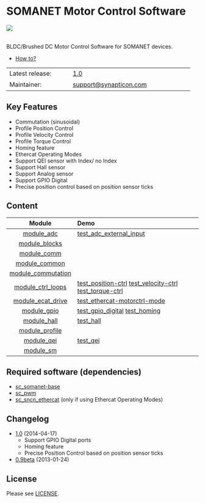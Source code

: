 SOMANET Motor Control Software 
===============
<a href="https://github.com/synapticon/sc_sncn_motorcontrol/blob/master/SYNAPTICON.md">
<img align="left" src="https://s3-eu-west-1.amazonaws.com/synapticon-resources/images/logos/synapticon_fullname_blackoverwhite_280x48.png"/>
</a>
<br/>
<br/>

BLDC/Brushed DC Motor Control Software for SOMANET devices.

* [How to?](https://github.com/synapticon/sc_sncn_motorcontrol/tree/master/howto)

<table>
<tr>
  <td width="150px" height="30px">Latest release: </td>
  <td width="300px"><a href="https://github.com/synapticon/sc_sncn_motorcontrol/releases/tag/v1.0">1.0</a></td>
</tr>
<tr>
  <td height="30px">Maintainer:</td>
  <td><a href="mailto:support@synapticon.com">support@synapticon.com</a></td>
</tr>
</table> 

Key Features
---------
   * Commutation (sinusoidal)
   * Profile Position Control 
   * Profile Velocity Control
   * Profile Torque Control
   * Homing feature
   * Ethercat Operating Modes
   * Support QEI sensor with Index/ no Index
   * Support Hall sensor
   * Support Analog sensor 
   * Support GPIO Digital
   * Precise position control based on position sensor ticks

Content
---------

| Module        				| Demo          						|
| :-------------: 				|:-------------							|
| [module_adc][module_adc]      		| [test_adc_external_input][test_adc_external_input] 		|
| [module_blocks][module_blocks] 		|       							|
| [module_comm][module_comm]	 		|     								|
| [module_common][module_common]		|     								|
| [module_commutation][module_commutation]	|								|
| [module_ctrl_loops][module_ctrl_loops]	| [test_position-ctrl][test_position-ctrl] [test_velocity-ctrl][test_velocity-ctrl] [test_torque-ctrl][test_torque-ctrl]	|
| [module_ecat_drive][module_ecat_drive]	| [test_ethercat-motorctrl-mode][test_ethercat-motorctrl-mode]	|
| [module_gpio][module_gpio]			| [test_gpio_digital][test_gpio_digital] [test_homing][test_homing] 	|
| [module_hall][module_hall]			| [test_hall][test_hall]					|
| [module_profile][module_profile]		|								|
| [module_qei][module_qei]			| [test_qei][test_qei]						|
| [module_sm][module_sm]			|								|


Required software (dependencies)
---------
  * [sc_somanet-base](https://github.com/synapticon/sc_somanet-base) 
  * [sc_pwm](https://github.com/synapticon/sc_pwm)
  * [sc_sncn_ethercat](https://github.com/synapticon/sc_sncn_ethercat) (only if using Ethercat Operating Modes)

Changelog
---------
  * [1.0](https://github.com/synapticon/sc_sncn_motorcontrol/releases/tag/v1.0) (2014-04-17)
	* Support GPIO Digital ports
	* Homing feature
	* Precise Position Control based on position sensor ticks
  * [0.9beta](https://github.com/synapticon/sc_sncn_ctrlproto/releases/tag/v0.9-beta) (2013-01-24)

License
---------

Please see [LICENSE](https://github.com/synapticon/sc_sncn_motorcontrol/blob/master/LICENSE.md).


[sc_sncn_ethercat]:https://github.com/synapticon/sc_sncn_ethercat
[sc_pwm]: https://github.com/synapticon/sc_pwm
[sc_somanet-base]: https://github.com/synapticon/sc_somanet-base

[module_adc]: https://github.com/synapticon/sc_sncn_motorcontrol/tree/master/module_adc
[module_hall]: https://github.com/synapticon/sc_sncn_motorcontrol/tree/master/module_hall
[module_watchdog]: https://github.com/synapticon/sc_sncn_motorcontrol/tree/master/module_watchdog
[module_ecat_drive]: https://github.com/synapticon/sc_sncn_motorcontrol/tree/master/module_ecat_drive
[module_ctrl_loops]: https://github.com/synapticon/sc_sncn_motorcontrol/tree/master/module_ctrl_loops
[module_blocks]: https://github.com/synapticon/sc_sncn_motorcontrol/tree/master/module_blocks
[module_qei]: https://github.com/synapticon/sc_sncn_motorcontrol/tree/master/module_qei
[module_commutation]: https://github.com/synapticon/sc_sncn_motorcontrol/tree/master/module_commutation
[module_gpio]: https://github.com/synapticon/sc_sncn_motorcontrol/tree/master/module_gpio
[module_common]: https://github.com/synapticon/sc_sncn_motorcontrol/tree/master/module_common
[module_sm]: https://github.com/synapticon/sc_sncn_motorcontrol/tree/master/module_sm
[module_homing]: https://github.com/synapticon/sc_sncn_motorcontrol/tree/master/module_homing
[module_profile]:https://github.com/synapticon/sc_sncn_motorcontrol/tree/master/module_profile
[module_comm]: https://github.com/synapticon/sc_sncn_motorcontrol/tree/master/module_comm

[test_adc_external_input]: https://github.com/synapticon/sc_sncn_motorcontrol/tree/master/module_ecat_drive
[test_position-ctrl]: https://github.com/synapticon/sc_sncn_motorcontrol/tree/master/test_position-ctrl
[test_velocity-ctrl]: https://github.com/synapticon/sc_sncn_motorcontrol/tree/master/test_velocity-ctrl
[test_gpio_digital]: https://github.com/synapticon/sc_sncn_motorcontrol/tree/master/test_gpio_digital
[test_hall]: https://github.com/synapticon/sc_sncn_motorcontrol/tree/master/test_hall
[test_qei]: https://github.com/synapticon/sc_sncn_motorcontrol/tree/master/test_qei
[test_homing]: https://github.com/synapticon/sc_sncn_motorcontrol/tree/master/test_homing
[test_ethercat-motorctrl-mode]: https://github.com/synapticon/sc_sncn_motorcontrol/tree/master/test_ethercat-motorctrl-mode
[test_torque-ctrl]: https://github.com/synapticon/sc_sncn_motorcontrol/tree/master/test_torque-ctrl

[module_ethercat]: https://github.com/synapticon/sc_sncn_ethercat/tree/master/module_ethercat

[module_pwm_symmetrical]: https://github.com/synapticon/sc_pwm/tree/master/module_pwm_symmetrical

[module_nodeconfig]: https://github.com/synapticon/sc_somanet-base/tree/master/module_nodeconfig
